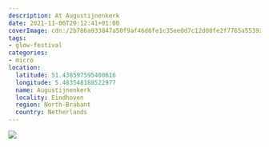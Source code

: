 ```yaml
---
description: At Augustijnenkerk
date: 2021-11-06T20:12:41+01:00
coverImage: cdn:/2b786a933847a50f9af46d6fe1c35ee0d7c12d00fe2f7765a5539284d17798ba
tags:
- glow-festival
categories:
- micro
location:
  latitude: 51.438597595400616
  longitude: 5.483548188522977
  name: Augustijnenkerk
  locality: Eindhoven
  region: North-Brabant
  country: Netherlands
---
```


![](cdn:/2b786a933847a50f9af46d6fe1c35ee0d7c12d00fe2f7765a5539284d17798ba?class=fw)
